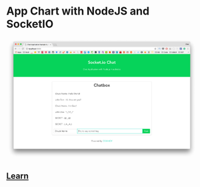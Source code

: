 # App Chart with NodeJS and SocketIO

![SCREENSHOT](socket-app.png)

## [Learn](https://devahoy.com/posts/chat-app-with-nodejs-and-socket-io/)
